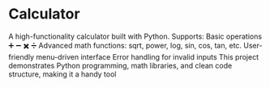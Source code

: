 # Calculator
A high-functionality calculator built with Python. Supports:  Basic operations ➕ ➖ ✖️ ➗  Advanced math functions: sqrt, power, log, sin, cos, tan, etc.  User-friendly menu-driven interface  Error handling for invalid inputs  This project demonstrates Python programming, math libraries, and clean code structure, making it a handy tool
